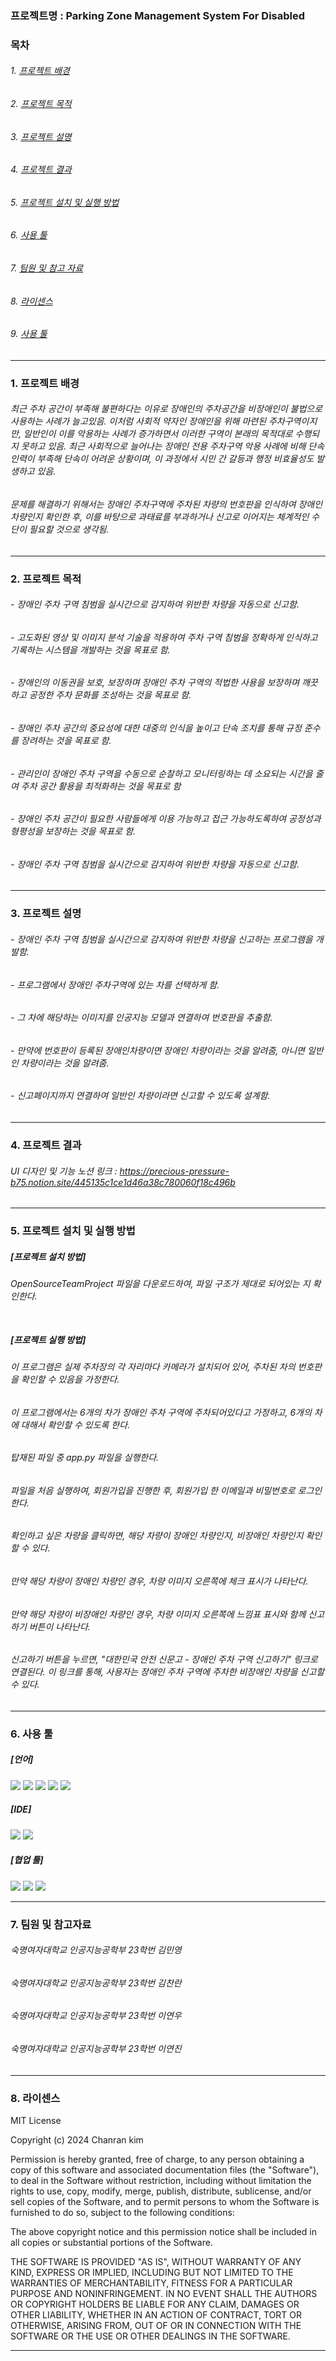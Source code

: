 <h3>프로젝트명 : Parking Zone Management System For Disabled</h3>

<h3>목차</h3>

###### 1. [프로젝트 배경](#-프로젝트-배경)
###### 2. [프로젝트 목적](#-프로젝트-목적)
###### 3. [프로젝트 설명](#-프로젝트-설명)
###### 4. [프로젝트 결과](#-프로젝트-결과)
###### 5. [프로젝트 설치 및 실행 방법](#-프로젝트-설치-및-실행-방법)
###### 6. [사용 툴](#사용-툴)
###### 7. [팀원 및 참고 자료](#-팀원-및-참고-자료)
###### 8. [라이센스](#-라이센스)
###### 9. [사용 툴](#-사용-툴)

---


<h3>1. 프로젝트 배경</h3>
  
###### 최근 주차 공간이 부족해 불편하다는 이유로 장애인의 주차공간을 비장애인이 불법으로 사용하는 사례가 늘고있음. 이처럼 사회적 약자인 장애인을 위해 마련된 주차구역이지만, 일반인이 이를 악용하는 사례가 증가하면서 이러한 구역이 본래의 목적대로 수행되지 못하고 있음. 최근 사회적으로 늘어나는 장애인 전용 주차구역 악용 사례에 비해 단속 인력이 부족해 단속이 어려운 상황이며, 이 과정에서 시민 간 갈등과 행정 비효율성도 발생하고 있음.

###### 문제를 해결하기 위해서는 장애인 주차구역에 주차된 차량의 번호판을 인식하여 장애인 차량인지 확인한 후, 이를 바탕으로 과태료를 부과하거나 신고로 이어지는 체계적인 수단이 필요할 것으로 생각됨. 

---

<h3>2. 프로젝트 목적</h3>

###### - 장애인 주차 구역 침범을 실시간으로 감지하여 위반한 차량을 자동으로 신고함.
###### - 고도화된 영상 및 이미지 분석 기술을 적용하여 주차 구역 침범을 정확하게 인식하고 기록하는 시스템을 개발하는 것을 목표로 함.
###### - 장애인의 이동권을 보호, 보장하며 장애인 주차 구역의 적법한 사용을 보장하며 깨끗하고 공정한 주차 문화를 조성하는 것을 목표로 함.
###### - 장애인 주차 공간의 중요성에 대한 대중의 인식을 높이고 단속 조치를 통해 규정 준수를 장려하는 것을 목표로 함.
###### - 관리인이 장애인 주차 구역을 수동으로 순찰하고 모니터링하는 데 소요되는 시간을 줄여 주차 공간 활용을 최적화하는 것을 목표로 함
###### - 장애인 주차 공간이 필요한 사람들에게 이용 가능하고 접근 가능하도록하여 공정성과 형평성을 보장하는 것을 목표로 함.
###### - 장애인 주차 구역 침범을 실시간으로 감지하여 위반한 차량을 자동으로 신고함.


---

 <h3>3. 프로젝트 설명</h3>

######   - 장애인 주차 구역 침범을 실시간으로 감지하여 위반한 차량을 신고하는 프로그램을 개발함.
######   - 프로그램에서 장애인 주차구역에 있는 차를 선택하게 함.
######   - 그 차에 해당하는 이미지를 인공지능 모델과 연결하여 번호판을 추출함.
######   - 만약에 번호판이 등록된 장애인차량이면 장애인 차량이라는 것을 알려줌, 아니면 일반인 차량이라는 것을 알려줌.
######   - 신고페이지까지 연결하여 일반인 차량이라면 신고할 수 있도록 설계함.

---

<h3>4. 프로젝트 결과</h3>

######  UI 디자인 및 기능 노션 링크 : https://precious-pressure-b75.notion.site/445135c1ce1d46a38c780060f18c496b


---


<h3>5. 프로젝트 설치 및 실행 방법</h3>

##### [프로젝트 설치 방법] <br> 

###### OpenSourceTeamProject 파일을 다운로드하여, 파일 구조가 제대로 되어있는 지 확인한다.<br><br>
  
##### [프로젝트 실행 방법] <br>

######   이 프로그램은 실제 주차장의 각 자리마다 카메라가 설치되어 있어, 주차된 차의 번호판을 확인할 수 있음을 가정한다. 
######   이 프로그램에서는 6개의 차가 장애인 주차 구역에 주차되어있다고 가정하고, 6개의 차에 대해서 확인할 수 있도록 한다. 
######   탑재된 파일 중 app.py 파일을 실행한다. 
######   파일을 처음 실행하여, 회원가입을 진행한 후, 회원가입 한 이메일과 비밀번호로 로그인한다. 
######   확인하고 싶은 차량을 클릭하면, 해당 차량이 장애인 차량인지, 비장애인 차량인지 확인할 수 있다.
######   만약 해당 차량이 장애인 차량인 경우, 차량 이미지 오른쪽에 체크 표시가 나타난다.
######   만약 해당 차량이 비장애인 차량인 경우, 차량 이미지 오른쪽에 느낌표 표시와 함께 신고하기 버튼이 나타난다. 
######   신고하기 버튼을 누르면, "대한민국 안전 신문고 - 장애인 주차 구역 신고하기" 링크로 연결된다. 이 링크를 통해, 사용자는 장애인 주차 구역에 주차한 비장애인 차량을 신고할 수 있다.  

---

<h3>6. 사용 툴</h3>

##### [언어]
<img src="https://img.shields.io/badge/Python-3776AB?style=for-the-badge&logo=Python&logoColor=white"> <img src="https://img.shields.io/badge/Flask-000000?style=for-the-badge&logo=Flask&logoColor=white"> <img src="https://img.shields.io/badge/HTML5-E34F26?style=flat-square&logo=html5&logoColor=white"/> <img src="https://img.shields.io/badge/CSS3-1572B6?style=for-the-badge&logo=CSS3&logoColor=white"> <img src="https://img.shields.io/badge/JavaScript-F7DF1E?style=for-the-badge&logo=JavaScript&logoColor=white">


##### [IDE]
<img src="https://img.shields.io/badge/Visual Studio-5C2D91?style=flat-square&logo=Visual Studio&logoColor=white"/> <img src="https://img.shields.io/badge/Figma-F24E1E?styleat-square&logo=figma&logoColor=white"/>


##### [협업 툴]
<img src="https://img.shields.io/badge/Git-F05032?style=flat-square&logo=git&logoColor=white"/> <img src="https://img.shields.io/badge/GitHub-181717?style=flat-square&logo=GitHub&logoColor=white"/> <img src="https://img.shields.io/badge/Kakao Talk-FFCD00?style=flat-square&logo=kakaotalk&logoColor=white"/>

---

<h3>7. 팀원 및 참고자료</h3>

###### 숙명여자대학교 인공지능공학부 23학번 김민영 <br>
###### 숙명여자대학교 인공지능공학부 23학번 김찬란 <br>
###### 숙명여자대학교 인공지능공학부 23학번 이연우 <br>
###### 숙명여자대학교 인공지능공학부 23학번 이연진 <br>


---

<h3>8. 라이센스</h3>

MIT License

Copyright (c) 2024 Chanran kim

Permission is hereby granted, free of charge, to any person obtaining a copy
of this software and associated documentation files (the "Software"), to deal
in the Software without restriction, including without limitation the rights
to use, copy, modify, merge, publish, distribute, sublicense, and/or sell
copies of the Software, and to permit persons to whom the Software is
furnished to do so, subject to the following conditions:

The above copyright notice and this permission notice shall be included in all
copies or substantial portions of the Software.

THE SOFTWARE IS PROVIDED "AS IS", WITHOUT WARRANTY OF ANY KIND, EXPRESS OR
IMPLIED, INCLUDING BUT NOT LIMITED TO THE WARRANTIES OF MERCHANTABILITY,
FITNESS FOR A PARTICULAR PURPOSE AND NONINFRINGEMENT. IN NO EVENT SHALL THE
AUTHORS OR COPYRIGHT HOLDERS BE LIABLE FOR ANY CLAIM, DAMAGES OR OTHER
LIABILITY, WHETHER IN AN ACTION OF CONTRACT, TORT OR OTHERWISE, ARISING FROM,
OUT OF OR IN CONNECTION WITH THE SOFTWARE OR THE USE OR OTHER DEALINGS IN THE
SOFTWARE.

---


